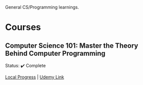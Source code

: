 General CS/Programming learnings.

# Courses

## Computer Science 101: Master the Theory Behind Computer Programming
Status: :heavy_check_mark: Complete

[Local Progress](https://github.com/halltristanj/courses_and_education/tree/master/general/computer_science_101_master_the_theory_behind_programming) | [Udemy Link](https://udemy.com/course/computer-science-101-master-the-theory-behind-programming/)
